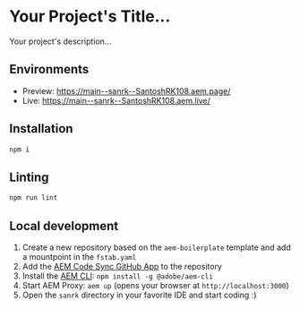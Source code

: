 # Your Project's Title...
Your project's description...

## Environments
- Preview: https://main--sanrk--SantoshRK108.aem.page/
- Live: https://main--sanrk--SantoshRK108.aem.live/

## Installation

```sh
npm i
```

## Linting

```sh
npm run lint
```

## Local development

1. Create a new repository based on the `aem-boilerplate` template and add a mountpoint in the `fstab.yaml`
1. Add the [AEM Code Sync GitHub App](https://github.com/apps/aem-code-sync) to the repository
1. Install the [AEM CLI](https://github.com/adobe/helix-cli): `npm install -g @adobe/aem-cli`
1. Start AEM Proxy: `aem up` (opens your browser at `http://localhost:3000`)
1. Open the `sanrk` directory in your favorite IDE and start coding :)
